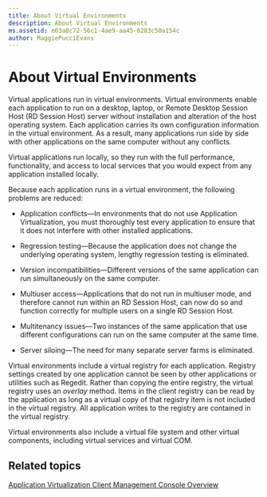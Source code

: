 ```yaml
---
title: About Virtual Environments
description: About Virtual Environments
ms.assetid: e03a8c72-56c1-4ae9-aa45-0283c50a154c
author: MaggiePucciEvans
---
```


# About Virtual Environments


Virtual applications run in virtual environments. Virtual environments enable each application to run on a desktop, laptop, or Remote Desktop Session Host (RD Session Host) server without installation and alteration of the host operating system. Each application carries its own configuration information in the virtual environment. As a result, many applications run side by side with other applications on the same computer without any conflicts.

Virtual applications run locally, so they run with the full performance, functionality, and access to local services that you would expect from any application installed locally.

Because each application runs in a virtual environment, the following problems are reduced:

-   Application conflicts—In environments that do not use Application Virtualization, you must thoroughly test every application to ensure that it does not interfere with other installed applications.

-   Regression testing—Because the application does not change the underlying operating system, lengthy regression testing is eliminated.

-   Version incompatibilities—Different versions of the same application can run simultaneously on the same computer.

-   Multiuser access—Applications that do not run in multiuser mode, and therefore cannot run within an RD Session Host, can now do so and function correctly for multiple users on a single RD Session Host.

-   Multitenancy issues—Two instances of the same application that use different configurations can run on the same computer at the same time.

-   Server siloing—The need for many separate server farms is eliminated.

Virtual environments include a virtual registry for each application. Registry settings created by one application cannot be seen by other applications or utilities such as Regedit. Rather than copying the entire registry, the virtual registry uses an *overlay* method. Items in the client registry can be read by the application as long as a virtual copy of that registry item is not included in the virtual registry. All application writes to the registry are contained in the virtual registry.

Virtual environments also include a virtual file system and other virtual components, including virtual services and virtual COM.

## Related topics


[Application Virtualization Client Management Console Overview](application-virtualization-client-management-console-overview.md)

 

 





